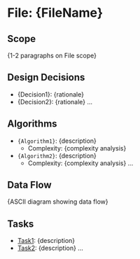 <!--
Instructions: Fill in the placeholders below to create an Implementation plan document: `implementation_plan_{filename}.md`
This document focuses on a specific implementation within a Module.
-->

# File: {FileName}

## Scope

{1-2 paragraphs on File scope}

## Design Decisions

- {Decision1}: {rationale}
- {Decision2}: {rationale}
...

## Algorithms

- `{Algorithm1}`: {description}
  - Complexity: {complexity analysis}
- `{Algorithm2}`: {description}
  - Complexity: {complexity analysis}
...

## Data Flow

{ASCII diagram showing data flow}

## Tasks

- [Task1](path/to/task1.md): {description}
- [Task2](path/to/task2.md): {description}
...
